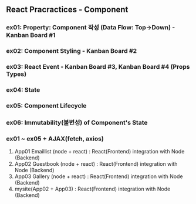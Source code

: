 ## React Pracractices - Component

### ex01: Property: Component 작성 (Data Flow: Top->Down) - Kanban Board #1
### ex02: Component Styling                                - Kanban Board #2
### ex03: React Event                                      - Kanban Board #3, Kanban Board #4 (Props Types)
### ex04: State
### ex05: Component Lifecycle
### ex06: Immutability(불변성) of Component's State

### ex01 ~ ex05 + AJAX(fetch, axios)
1. App01 Emaillist (node + react) : React(Frontend) integration with Node (Backend)
2. App02 Guestbook (node + react) : React(Frontend) integration with Node (Backend)
3. App03 Gallery (node + react) : React(Frontend) integration with Node (Backend)
4. mysite(App02 + App03) : React(Frontend) integration with Node (Backend)